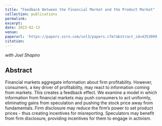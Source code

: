 ```yaml
---
title: "Feedback Between the Financial Market and the Product Market"
collection: publications
permalink: 
excerpt: 
date: 2023-02-13
venue: 
paperurl: 'https://papers.ssrn.com/sol3/papers.cfm?abstract_id=4353099'
citation: 
---
```


_with Joel Shapiro_

Abstract
------

Financial markets aggregate information about firm profitability. However, consumers, a key driver of profitability, may react to information coming from markets. This creates a feedback effect. We examine a model in which information from financial markets may push consumers to act uniformly, eliminating gains from speculation and pushing the stock price away from fundamentals. Firm disclosure may reduce the firm’s power to set product prices - thus creating incentives for misreporting. Speculators may benefit from firm disclosure, providing incentives for them to engage in activism.
